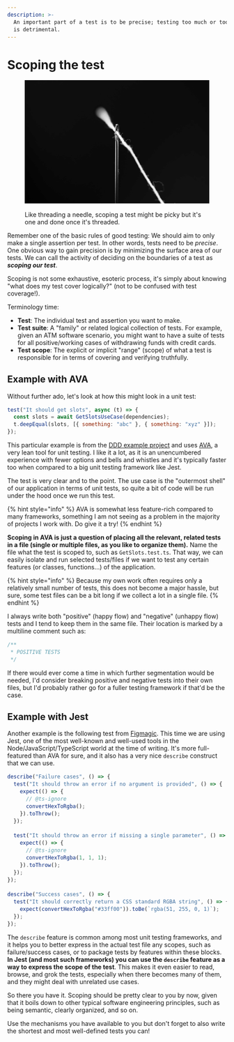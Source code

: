 ```yaml
---
description: >-
  An important part of a test is to be precise; testing too much or too little
  is detrimental.
---
```


# Scoping the test

<figure><img src="../.gitbook/assets/needle.jpg" alt=""><figcaption><p>Like threading a needle, scoping a test might be picky but it's one and done once it's threaded.</p></figcaption></figure>

Remember one of the basic rules of good testing: We should aim to only make a single assertion per test. In other words, tests need to be _precise_. One obvious way to gain precision is by minimizing the surface area of our tests. We can call the activity of deciding on the boundaries of a test as _**scoping our test**_.

Scoping is not some exhaustive, esoteric process, it's simply about knowing "what does my test cover logically?" (not to be confused with test coverage!).

Terminology time:

- **Test**: The individual test and assertion you want to make.
- **Test suite**: A "family" or related logical collection of tests. For example, given an ATM software scenario, you might want to have a suite of tests for all positive/working cases of withdrawing funds with credit cards.&#x20;
- **Test scope**: The explicit or implicit "range" (scope) of what a test is responsible for in terms of covering and verifying truthfully.

## Example with AVA

Without further ado, let's look at how this might look in a unit test:

```javascript
test("It should get slots", async (t) => {
  const slots = await GetSlotsUseCase(dependencies);
  t.deepEqual(slots, [{ something: "abc" }, { something: "xyz" }]);
});
```

This particular example is from the [DDD example project](https://github.com/mikaelvesavuori/get-a-room-ddd-example) and uses [AVA](https://github.com/avajs/ava), a very lean tool for unit testing. I like it a lot, as it is an unencumbered experience with fewer options and bells and whistles and it's typically faster too when compared to a big unit testing framework like Jest.

The test is very clear and to the point. The use case is the "outermost shell" of our application in terms of unit tests, so quite a bit of code will be run under the hood once we run this test.

{% hint style="info" %}
AVA is somewhat less feature-rich compared to many frameworks, something I am not seeing as a problem in the majority of projects I work with. Do give it a try!
{% endhint %}

**Scoping in AVA is just a question of placing all the relevant, related tests in a file (single or multiple files, as you like to organize them).** Name the file what the test is scoped to, such as `GetSlots.test.ts`. That way, we can easily isolate and run selected tests/files if we want to test any certain features (or classes, functions...) of the application.

{% hint style="info" %}
Because my own work often requires only a relatively small number of tests, this does not become a major hassle, but sure, some test files can be a bit long if we collect a lot in a single file.
{% endhint %}

I always write both "positive" (happy flow) and "negative" (unhappy flow) tests and I tend to keep them in the same file. Their location is marked by a multiline comment such as:

```typescript
/**
 * POSITIVE TESTS
 */
```

If there would ever come a time in which further segmentation would be needed, I'd consider breaking positive and negative tests into their own files, but I'd probably rather go for a fuller testing framework if that'd be the case.

## Example with Jest

Another example is the following test from [Figmagic](https://github.com/mikaelvesavuori/figmagic). This time we are using Jest, one of the most well-known and well-used tools in the Node/JavaScript/TypeScript world at the time of writing. It's more full-featured than AVA for sure, and it also has a very nice `describe` construct that we can use.

```typescript
describe("Failure cases", () => {
  test("It should throw an error if no argument is provided", () => {
    expect(() => {
      // @ts-ignore
      convertHexToRgba();
    }).toThrow();
  });

  test("It should throw an error if missing a single parameter", () => {
    expect(() => {
      // @ts-ignore
      convertHexToRgba(1, 1, 1);
    }).toThrow();
  });
});

describe("Success cases", () => {
  test("It should correctly return a CSS standard RGBA string", () => {
    expect(convertHexToRgba("#33ff00")).toBe(`rgba(51, 255, 0, 1)`);
  });
});
```

The `describe` feature is common among most unit testing frameworks, and it helps you to better express in the actual test file any scopes, such as failure/success cases, or to package tests by features within these blocks. **In Jest (and most such frameworks) you can use the `describe` feature as a way to express the scope of the test**. This makes it even easier to read, browse, and grok the tests, especially when there becomes many of them, and they might deal with unrelated use cases.

So there you have it. Scoping should be pretty clear to you by now, given that it boils down to other typical software engineering principles, such as being semantic, clearly organized, and so on.

Use the mechanisms you have available to you but don't forget to also write the shortest and most well-defined tests you can!
